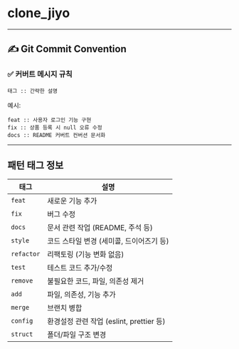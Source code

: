 # clone_jiyo

---
## ✍️ Git Commit Convention

### ✅ 커버트 메시지 규칙

```
태그 :: 간략한 설명
```

예시:
```
feat :: 사용자 로그인 기능 구현
fix :: 상품 등록 시 null 오류 수정
docs :: README 커버트 컨버션 문서화
```

---

## 패턴 태그 정보

| 태그       | 설명                              |
|-------------|---------------------------------|
| `feat`      | 새로운 기능 추가                       |
| `fix`       | 버그 수정                           |
| `docs`      | 문서 관련 작업 (README, 주석 등)         |
| `style`     | 코드 스타일 변경 (세미콜, 드이어즈기 등)        |
| `refactor`  | 리팩토링 (기능 변화 없음)                 |
| `test`      | 테스트 코드 추가/수정                    |
| `remove`    | 불필요한 코드, 파일, 의존성 제거             |
| `add`       | 파일, 의존성, 기능 추가                  |
| `merge`     | 브랜치 병합                          |
| `config`    | 환경설정 관련 작업 (eslint, prettier 등) |
| `struct`    | 폴더/파일 구조 변경                     |